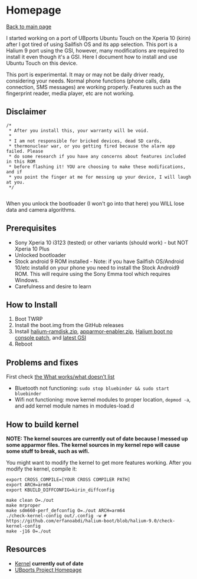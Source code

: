 # Homepage

[Back to main page](..)

I started working on a port of UBports Ubuntu Touch on the Xperia 10 (kirin) after I got tired of using Sailfish OS and its app selection. This port is a Halium 9 port using the GSI, however, many modifications are required to install it even though it's a GSI. Here I document how to install and use Ubuntu Touch on this device. 

This port is experimental. It may or may not be daily driver ready, considering your needs. Normal phone functions (phone calls, data connection, SMS messages) are working properly. Features such as the fingerprint reader, media player, etc are not working. 

## Disclaimer

```
/*
 * After you install this, your warranty will be void.
 *
 * I am not responsible for bricked devices, dead SD cards,
 * thermonuclear war, or you getting fired because the alarm app failed. Please
 * do some research if you have any concerns about features included in this ROM
 * before flashing it! YOU are choosing to make these modifications, and if
 * you point the finger at me for messing up your device, I will laugh at you.
 */
 
```

When you unlock the bootloader (I won't go into that here) you WILL lose data and camera algorithms. 

## Prerequisites

* Sony Xperia 10 i3123 (tested) or other variants (should work) - but NOT Xperia 10 Plus
* Unlocked bootloader
* Stock android 9 ROM installed - Note: if you have Sailfish OS/Android 10/etc installd on your phone you need to install the Stock Android9 ROM. This will require using the Sony Emma tool which requires Windows.
* Carefulness and desire to learn

## How to Install

1. Boot TWRP
2. Install the boot.img from the GitHub releases
3. Install [halium-ramdisk.zip](https://build.lolinet.com/file/halium/GSI/tools/halium-ramdisk.zip), [apparmor-enabler.zip](https://build.lolinet.com/file/halium/GSI/tools/apparmor_enabler.zip), [Halium boot no console patch](https://build.lolinet.com/file/halium/GSI/tools/Halium-boot_no_console_patch.zip), and [latest GSI](https://build.lolinet.com/file/halium/GSI)
4. Reboot

## Problems and fixes

First check [the What works/what doesn't list](feature-list)

* Bluetooth not functioning: `sudo stop bluebinder && sudo start bluebinder`
* Wifi not functioning: move kernel modules to proper location, `depmod -a`, and add kernel module names in modules-load.d

## How to build kernel

**NOTE: The kernel sources are currently out of date because I messed up some apparmor files. The kernel sources in my kernel repo will cause some stuff to break, such as wifi.**

You might want to modify the kernel to get more features working. After you modify the kernel, compile it:

```
export CROSS_COMPILE=[YOUR CROSS COMPILER PATH]
export ARCH=arm64
export KBUILD_DIFFCONFIG=kirin_diffconfig

make clean O=./out
make mrproper
make sdm660-perf_defconfig O=./out ARCH=arm64 
./check-kernel-config out/.config -w # https://github.com/erfanoabdi/halium-boot/blob/halium-9.0/check-kernel-config
make -j16 O=./out
```

## Resources

* [Kernel](https://github.com/hengyedev/kirinkernel) **currently out of date**
* [UBports Project Homepage](https://ubports.com/)
